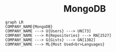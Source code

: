 <h1 align="center">MongoDB</h1>

```mermaid
graph LR
COMPANY_NAME{MongoDB}
COMPANY_NAME ---> U{Users} ---> UN[73]
COMPANY_NAME ---> R{Repositories} ---> RN[2527]
COMPANY_NAME ---> G{Gists} ---> GN[1382]
COMPANY_NAME ---> ML{Most Used<br>Languages}
```
